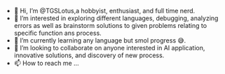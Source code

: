 - 👋 Hi, I’m @TGSLotus,a hobbyist, enthusiast, and full time nerd.
- 👀 I’m interested in exploring different languages, debugging, analyzing errors as well as brainstorm solutions to given problems relating to specific function ans process.
- 🌱 I’m currently learning any language but smol progress 😅.
- 💞️ I’m looking to collaborate on anyone interested in AI application, innovative solutions, and discovery of new process.
- 📫 How to reach me ...

<!---
TGSLotus/TGSLotus is a ✨ special ✨ repository because its `README.md` (this file) appears on your GitHub profile.
You can click the Preview link to take a look at your changes.
--->
